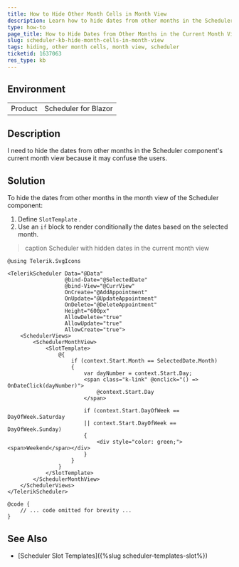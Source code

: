 ```yaml
---
title: How to Hide Other Month Cells in Month View
description: Learn how to hide dates from other months in the Scheduler component's current month view.
type: how-to
page_title: How to Hide Dates from Other Months in the Current Month View
slug: scheduler-kb-hide-month-cells-in-month-view
tags: hiding, other month cells, month view, scheduler
ticketid: 1637063
res_type: kb
---
```


## Environment

<table>
    <tbody>
        <tr>
            <td>Product</td>
            <td>Scheduler for Blazor</td>
        </tr>
    </tbody>
</table>

## Description

I need to hide the dates from other months in the Scheduler component's current month view because it may confuse the users.

## Solution

To hide the dates from other months in the month view of the Scheduler component:
1. Define `SlotTemplate` .
2. Use an `if` block to render conditionally the dates based on the selected month. 

>caption Scheduler with hidden dates in the current month view

````CSHTML
@using Telerik.SvgIcons

<TelerikScheduler Data="@Data"
                  @bind-Date="@SelectedDate"
                  @bind-View="@CurrView"
                  OnCreate="@AddAppointment"
                  OnUpdate="@UpdateAppointment"
                  OnDelete="@DeleteAppointment"
                  Height="600px"
                  AllowDelete="true"
                  AllowUpdate="true"
                  AllowCreate="true">
    <SchedulerViews>
        <SchedulerMonthView>
            <SlotTemplate>
                @{
                    if (context.Start.Month == SelectedDate.Month)
                    {
                        var dayNumber = context.Start.Day;
                        <span class="k-link" @onclick="() => OnDateClick(dayNumber)">
                            @context.Start.Day
                        </span>

                        if (context.Start.DayOfWeek == DayOfWeek.Saturday
                        || context.Start.DayOfWeek == DayOfWeek.Sunday)
                        {
                            <div style="color: green;"><span>Weekend</span></div>
                        }
                    }
                }
            </SlotTemplate>
        </SchedulerMonthView>
    </SchedulerViews>
</TelerikScheduler>

@code {
    // ... code omitted for brevity ...
}
````

## See Also
* [Scheduler Slot Templates]({%slug scheduler-templates-slot%})

